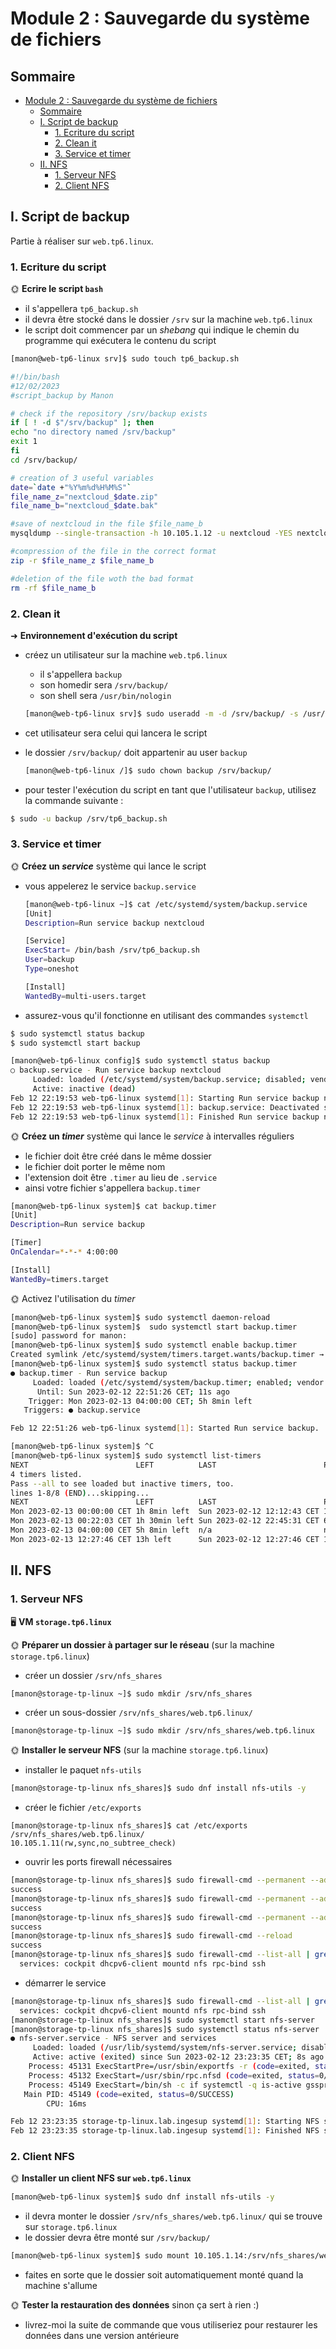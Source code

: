 # Module 2 : Sauvegarde du système de fichiers


## Sommaire

- [Module 2 : Sauvegarde du système de fichiers](#module-2--sauvegarde-du-système-de-fichiers)
  - [Sommaire](#sommaire)
  - [I. Script de backup](#i-script-de-backup)
    - [1. Ecriture du script](#1-ecriture-du-script)
    - [2. Clean it](#2-clean-it)
    - [3. Service et timer](#3-service-et-timer)
  - [II. NFS](#ii-nfs)
    - [1. Serveur NFS](#1-serveur-nfs)
    - [2. Client NFS](#2-client-nfs)

## I. Script de backup

Partie à réaliser sur `web.tp6.linux`.

### 1. Ecriture du script

🌞 **Ecrire le script `bash`**

- il s'appellera `tp6_backup.sh`
- il devra être stocké dans le dossier `/srv` sur la machine `web.tp6.linux`
- le script doit commencer par un *shebang* qui indique le chemin du programme qui exécutera le contenu du script

```bash
[manon@web-tp6-linux srv]$ sudo touch tp6_backup.sh
```
```bash
#!/bin/bash
#12/02/2023
#script_backup by Manon

# check if the repository /srv/backup exists
if [ ! -d $"/srv/backup" ]; then
echo "no directory named /srv/backup"
exit 1
fi
cd /srv/backup/

# creation of 3 useful variables
date=`date +"%Y%m%d%H%M%S"`
file_name_z="nextcloud_$date.zip"
file_name_b="nextcloud_$date.bak"

#save of nextcloud in the file $file_name_b
mysqldump --single-transaction -h 10.105.1.12 -u nextcloud -YES nextcloud > $file_name_b

#compression of the file in the correct format
zip -r $file_name_z $file_name_b

#deletion of the file woth the bad format
rm -rf $file_name_b
```

### 2. Clean it


➜ **Environnement d'exécution du script**

- créez un utilisateur sur la machine `web.tp6.linux`
  - il s'appellera `backup`
  - son homedir sera `/srv/backup/`
  - son shell sera `/usr/bin/nologin`

  ```bash
  [manon@web-tp6-linux srv]$ sudo useradd -m -d /srv/backup/ -s /usr/sbin/nologin backup
  ```
- cet utilisateur sera celui qui lancera le script
- le dossier `/srv/backup/` doit appartenir au user `backup`
    ```bash
    [manon@web-tp6-linux /]$ sudo chown backup /srv/backup/
    ```
- pour tester l'exécution du script en tant que l'utilisateur `backup`, utilisez la commande suivante :

```bash
$ sudo -u backup /srv/tp6_backup.sh
```

### 3. Service et timer

🌞 **Créez un *service*** système qui lance le script

- vous appelerez le service `backup.service`
    ```bash
    [manon@web-tp6-linux ~]$ cat /etc/systemd/system/backup.service
    [Unit]
    Description=Run service backup nextcloud

    [Service]
    ExecStart= /bin/bash /srv/tp6_backup.sh
    User=backup
    Type=oneshot

    [Install]
    WantedBy=multi-users.target
    ```
- assurez-vous qu'il fonctionne en utilisant des commandes `systemctl`

```bash
$ sudo systemctl status backup
$ sudo systemctl start backup
```
```bash
[manon@web-tp6-linux config]$ sudo systemctl status backup
○ backup.service - Run service backup nextcloud
     Loaded: loaded (/etc/systemd/system/backup.service; disabled; vendor preset: disabled)
     Active: inactive (dead)
Feb 12 22:19:53 web-tp6-linux systemd[1]: Starting Run service backup nextcloud...
Feb 12 22:19:53 web-tp6-linux systemd[1]: backup.service: Deactivated successfully.
Feb 12 22:19:53 web-tp6-linux systemd[1]: Finished Run service backup nextcloud.
```

🌞 **Créez un *timer*** système qui lance le *service* à intervalles réguliers

- le fichier doit être créé dans le même dossier
- le fichier doit porter le même nom
- l'extension doit être `.timer` au lieu de `.service`
- ainsi votre fichier s'appellera `backup.timer`

```bash
[manon@web-tp6-linux system]$ cat backup.timer
[Unit]
Description=Run service backup

[Timer]
OnCalendar=*-*-* 4:00:00

[Install]
WantedBy=timers.target
```

🌞 Activez l'utilisation du *timer*

```bash
[manon@web-tp6-linux system]$ sudo systemctl daemon-reload
[manon@web-tp6-linux system]$  sudo systemctl start backup.timer
[sudo] password for manon:
[manon@web-tp6-linux system]$ sudo systemctl enable backup.timer
Created symlink /etc/systemd/system/timers.target.wants/backup.timer → /etc/systemd/system/backup.timer.
[manon@web-tp6-linux system]$ sudo systemctl status backup.timer
● backup.timer - Run service backup
     Loaded: loaded (/etc/systemd/system/backup.timer; enabled; vendor pres>     Active: active (waiting) since Sun 2023-02-12 22:51:26 CET; 11s ago
      Until: Sun 2023-02-12 22:51:26 CET; 11s ago
    Trigger: Mon 2023-02-13 04:00:00 CET; 5h 8min left
   Triggers: ● backup.service

Feb 12 22:51:26 web-tp6-linux systemd[1]: Started Run service backup.

[manon@web-tp6-linux system]$ ^C
[manon@web-tp6-linux system]$ sudo systemctl list-timers
NEXT                        LEFT          LAST                        PASSE>Mon 2023-02-13 00:00:00 CET 1h 8min left  Sun 2023-02-12 12:12:43 CET 10h a>Mon 2023-02-13 00:22:03 CET 1h 30min left Sun 2023-02-12 22:45:31 CET 6min >Mon 2023-02-13 04:00:00 CET 5h 8min left  n/a                         n/a  >Mon 2023-02-13 12:27:46 CET 13h left      Sun 2023-02-12 12:27:46 CET 10h a>
4 timers listed.
Pass --all to see loaded but inactive timers, too.
lines 1-8/8 (END)...skipping...
NEXT                        LEFT          LAST                        PASSED   UNIT                         ACTIVATES
Mon 2023-02-13 00:00:00 CET 1h 8min left  Sun 2023-02-12 12:12:43 CET 10h ago  logrotate.timer              logrotate.service
Mon 2023-02-13 00:22:03 CET 1h 30min left Sun 2023-02-12 22:45:31 CET 6min ago dnf-makecache.timer          dnf-makecache.service
Mon 2023-02-13 04:00:00 CET 5h 8min left  n/a                         n/a      backup.timer                 backup.service
Mon 2023-02-13 12:27:46 CET 13h left      Sun 2023-02-12 12:27:46 CET 10h ago  systemd-tmpfiles-clean.timer systemd-tmpfiles-clean.service
```

## II. NFS

### 1. Serveur NFS

🖥️ **VM `storage.tp6.linux`**

🌞 **Préparer un dossier à partager sur le réseau** (sur la machine `storage.tp6.linux`)

- créer un dossier `/srv/nfs_shares`
```bash 
[manon@storage-tp-linux ~]$ sudo mkdir /srv/nfs_shares
```
- créer un sous-dossier `/srv/nfs_shares/web.tp6.linux/`
```bash
[manon@storage-tp-linux ~]$ sudo mkdir /srv/nfs_shares/web.tp6.linux
```

🌞 **Installer le serveur NFS** (sur la machine `storage.tp6.linux`)

- installer le paquet `nfs-utils`
```bash
[manon@storage-tp-linux nfs_shares]$ sudo dnf install nfs-utils -y
```
- créer le fichier `/etc/exports`
```bash$
[manon@storage-tp-linux nfs_shares]$ cat /etc/exports
/srv/nfs_shares/web.tp6.linux/    10.105.1.11(rw,sync,no_subtree_check)
```
- ouvrir les ports firewall nécessaires
```bash
[manon@storage-tp-linux nfs_shares]$ sudo firewall-cmd --permanent --add-service=nfs
success
[manon@storage-tp-linux nfs_shares]$ sudo firewall-cmd --permanent --add-service=mountd
success
[manon@storage-tp-linux nfs_shares]$ sudo firewall-cmd --permanent --add-service=rpc-bind
success
[manon@storage-tp-linux nfs_shares]$ sudo firewall-cmd --reload
success
[manon@storage-tp-linux nfs_shares]$ sudo firewall-cmd --list-all | grep services
  services: cockpit dhcpv6-client mountd nfs rpc-bind ssh
```
- démarrer le service
```bash
[manon@storage-tp-linux nfs_shares]$ sudo firewall-cmd --list-all | grep services
  services: cockpit dhcpv6-client mountd nfs rpc-bind ssh
[manon@storage-tp-linux nfs_shares]$ sudo systemctl start nfs-server
[manon@storage-tp-linux nfs_shares]$ sudo systemctl status nfs-server
● nfs-server.service - NFS server and services
     Loaded: loaded (/usr/lib/systemd/system/nfs-server.service; disabled; vendor preset: disabled)
     Active: active (exited) since Sun 2023-02-12 23:23:35 CET; 8s ago
    Process: 45131 ExecStartPre=/usr/sbin/exportfs -r (code=exited, status=0/SUCCESS)
    Process: 45132 ExecStart=/usr/sbin/rpc.nfsd (code=exited, status=0/SUCCESS)
    Process: 45149 ExecStart=/bin/sh -c if systemctl -q is-active gssproxy; then systemctl reload gssproxy ; fi (code=exited, status=0/SUCCESS)
   Main PID: 45149 (code=exited, status=0/SUCCESS)
        CPU: 16ms

Feb 12 23:23:35 storage-tp-linux.lab.ingesup systemd[1]: Starting NFS server and services...
Feb 12 23:23:35 storage-tp-linux.lab.ingesup systemd[1]: Finished NFS server and services.
```

### 2. Client NFS

🌞 **Installer un client NFS sur `web.tp6.linux`**

```bash
[manon@web-tp6-linux system]$ sudo dnf install nfs-utils -y
```

- il devra monter le dossier `/srv/nfs_shares/web.tp6.linux/` qui se trouve sur `storage.tp6.linux`
- le dossier devra être monté sur `/srv/backup/`
```bash
[manon@web-tp6-linux system]$ sudo mount 10.105.1.14:/srv/nfs_shares/web.tp6.linux/ /srv/backup/
```
- faites en sorte que le dossier soit automatiquement monté quand la machine s'allume

🌞 **Tester la restauration des données** sinon ça sert à rien :)

- livrez-moi la suite de commande que vous utiliseriez pour restaurer les données dans une version antérieure

